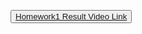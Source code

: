<button><a href="https://youtu.be/xFwnvF2gLmo" target="_blank" />Homework1 Result Video Link</button>
